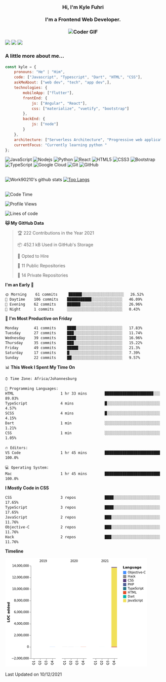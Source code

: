 
<h3 align="center">
  <abc>
    <br />Hi, I'm Kyle Fuhri<br />
    <br />
    I'm a Frontend Web Developer. <br />
    <br />
    <img
      src="https://media.giphy.com/media/SWoSkN6DxTszqIKEqv/giphy.gif"
      alt="Coder GIF"
      width="500"
      height="400"
    />
  </abc>
</h3>
<img src="https://img.shields.io/badge/Flutter%20-%2302569B.svg?&style=for-the-badge&logo=Flutter&logoColor=white" />
<img src="https://img.shields.io/badge/angular%20-%23DD0031.svg?&style=for-the-badge&logo=angular&logoColor=white"/>
<img src="https://img.shields.io/badge/react%20-%2320232a.svg?&style=for-the-badge&logo=react&logoColor=%2361DAFB"/>

<h3>A little more about me...  </h3>

```javascript
const kyle = {
    pronouns: "He" | "Him",
    code: ["Javascript", "Typescript", "Dart", "HTML", "CSS"],
    askMeAbout: ["web dev", "tech", "app dev",],
    technologies: {
        mobileApp: ["flutter"],
        frontEnd: {
            js: ["Angular", "React"],
            css: ["materialize", "vuetify", "bootstrap"]
        },
        backEnd: {
            js: ["node"]
        }
    },
    architecture: ["Serverless Architecture", "Progressive web applications", "Single page applications"],
    currentFocus: "Currently learning python "
};
```

![JavaScript](https://img.shields.io/badge/-JavaScript-black?style=flat-square&logo=javascript)
![Nodejs](https://img.shields.io/badge/-Nodejs-black?style=flat-square&logo=Node.js)
![Python](https://img.shields.io/badge/-Python-black?style=flat-square&logo=Python)
![React](https://img.shields.io/badge/-React-black?style=flat-square&logo=react)
![HTML5](https://img.shields.io/badge/-HTML5-E34F26?style=flat-square&logo=html5&logoColor=white)
![CSS3](https://img.shields.io/badge/-CSS3-1572B6?style=flat-square&logo=css3)
![Bootstrap](https://img.shields.io/badge/-Bootstrap-563D7C?style=flat-square&logo=bootstrap)
![TypeScript](https://img.shields.io/badge/-TypeScript-007ACC?style=flat-square&logo=typescript)
![Google Cloud](https://img.shields.io/badge/Google%20Cloud-black?style=flat-square&logo=google-cloud)
![Git](https://img.shields.io/badge/-Git-black?style=flat-square&logo=git)
![GitHub](https://img.shields.io/badge/-GitHub-181717?style=flat-square&logo=github)
</br>
</br>


![Work90210's github stats](https://github-readme-stats.vercel.app/api?username=work90210)
[![Top Langs](https://github-readme-stats.vercel.app/api/top-langs/?username=work90210)](https://github.com/work90210/github-readme-stats)
</br>
</br>
<!--START_SECTION:waka-->
![Code Time](http://img.shields.io/badge/Code%20Time-315%20hrs%2052%20mins-blue)

![Profile Views](http://img.shields.io/badge/Profile%20Views-0-blue)

![Lines of code](https://img.shields.io/badge/From%20Hello%20World%20I%27ve%20Written-14%20Million%20lines%20of%20code-blue)

**🐱 My GitHub Data** 

> 🏆 222 Contributions in the Year 2021
 > 
> 📦 452.1 kB Used in GitHub's Storage 
 > 
> 💼 Opted to Hire
 > 
> 📜 11 Public Repositories 
 > 
> 🔑 14 Private Repositories  
 > 
**I'm an Early 🐤** 

```text
🌞 Morning    61 commits     ██████░░░░░░░░░░░░░░░░░░░   26.52% 
🌆 Daytime    106 commits    ███████████░░░░░░░░░░░░░░   46.09% 
🌃 Evening    62 commits     ██████░░░░░░░░░░░░░░░░░░░   26.96% 
🌙 Night      1 commits      ░░░░░░░░░░░░░░░░░░░░░░░░░   0.43%

```
📅 **I'm Most Productive on Friday** 

```text
Monday       41 commits     ████░░░░░░░░░░░░░░░░░░░░░   17.83% 
Tuesday      27 commits     ███░░░░░░░░░░░░░░░░░░░░░░   11.74% 
Wednesday    39 commits     ████░░░░░░░░░░░░░░░░░░░░░   16.96% 
Thursday     35 commits     ███░░░░░░░░░░░░░░░░░░░░░░   15.22% 
Friday       49 commits     █████░░░░░░░░░░░░░░░░░░░░   21.3% 
Saturday     17 commits     █░░░░░░░░░░░░░░░░░░░░░░░░   7.39% 
Sunday       22 commits     ██░░░░░░░░░░░░░░░░░░░░░░░   9.57%

```


📊 **This Week I Spent My Time On** 

```text
⌚︎ Time Zone: Africa/Johannesburg

💬 Programming Languages: 
HTML                     1 hr 33 mins        ██████████████████████░░░   89.03% 
TypeScript               4 mins              █░░░░░░░░░░░░░░░░░░░░░░░░   4.57% 
SCSS                     4 mins              █░░░░░░░░░░░░░░░░░░░░░░░░   4.15% 
Dart                     1 min               ░░░░░░░░░░░░░░░░░░░░░░░░░   1.21% 
CSS                      1 min               ░░░░░░░░░░░░░░░░░░░░░░░░░   1.05%

🔥 Editors: 
VS Code                  1 hr 45 mins        █████████████████████████   100.0%

💻 Operating System: 
Mac                      1 hr 45 mins        █████████████████████████   100.0%

```

**I Mostly Code in CSS** 

```text
CSS                      3 repos             ████░░░░░░░░░░░░░░░░░░░░░   17.65% 
TypeScript               3 repos             ████░░░░░░░░░░░░░░░░░░░░░   17.65% 
JavaScript               2 repos             ███░░░░░░░░░░░░░░░░░░░░░░   11.76% 
Objective-C              2 repos             ███░░░░░░░░░░░░░░░░░░░░░░   11.76% 
Hack                     2 repos             ███░░░░░░░░░░░░░░░░░░░░░░   11.76%

```


**Timeline**

![Chart not found](https://raw.githubusercontent.com/Work90210/Work90210/main/charts/bar_graph.png) 


 Last Updated on 10/12/2021
<!--END_SECTION:waka-->
